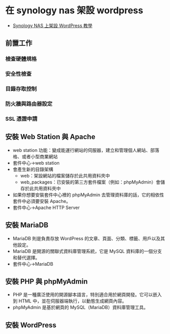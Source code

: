 # 在 synology nas 架設 wordpress

- [Synology NAS 上架設 WordPress 教學](https://cyberjos.blog/software/wordpress/install-wordpress-on-synology-1-prerequite/)

## 前置工作

### 檢查硬體規格

### 安全性檢查

### 目錄存取控制

### 防火牆與路由器設定

### SSL 憑證申請

## 安裝 Web Station 與 Apache

- web station 功能：變成能運行網站的伺服器，建立和管理個人網站、部落格、或者小型商業網站
- 套件中心->web station
- 會產生新的目錄架構
  - web：架設網站的檔案儲存於此共用資料夾中
  - web_packages：已安裝的第三方套件檔案（例如：phpMyAdmin）會儲存於此共用資料夾中
- 如果你想要安裝套件中心裡的 phpMyAdmin 去管理資料庫的話，它的相依性套件中必須要安裝 Apache。
- 套件中心->Apache HTTP Server

## 安裝 MariaDB

- MariaDB 則是負責存放 WordPress 的文章、頁面、分類、標籤、用戶以及其他設定。
- MariaDB 是開源的關聯式資料庫管理系統，它是 MySQL 資料庫的一個分支和替代選擇。
- 套件中心->MariaDB

## 安裝 PHP 與 phpMyAdmin

- PHP 是一種廣泛使用的開源腳本語言，特別適合用於網頁開發。它可以嵌入到 HTML 中，並在伺服器端執行，以動態生成網頁內容。
- phpMyAdmin 是基於網頁的 MySQL（MariaDB）資料庫管理工具。

## 安裝 WordPress
